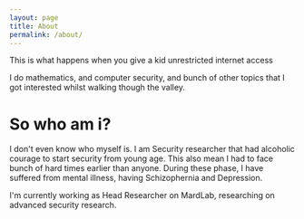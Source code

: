 ```yaml
---
layout: page
title: About
permalink: /about/
---
```

This is what happens when you give a kid unrestricted internet access 

I do mathematics, and computer security, and bunch of other topics that I got interested whilst walking though the valley. 

# So who am i? 

I don't even know who myself is. 
I am Security researcher that had alcoholic courage to start security from young age. 
This also mean I had to face bunch of hard times earlier than anyone. During these phase, 
I have suffered from mental illness, having Schizophernia and Depression. 

I'm currently working as Head Researcher on MardLab, researching on advanced security research. 
